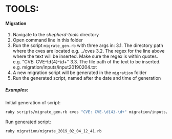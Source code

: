 # TOOLS:

#### Migration
1. Navigate to the *shepherd-tools* directory
2. Open command line in this folder
3. Run the script `migrate_gen.rb` with three args in:
    3.1. The directory path where the cves are located e.g. ../cves
    3.2. The regex for the line above where the text will be inserted. Make sure the regex is within quotes.  e.g. "CVE: CVE-\d{4}-\d+"
    3.3. The file path of the text to be inserted. e.g. migration/inputs/input20190204.txt
4. A new migration script will be generated in the `migration` folder
5. Run the generated script, named after the date and time of generation

##### Examples:
Initial generation of script:
```sh
ruby scripts/migrate_gen.rb cves "CVE: CVE-\d{4}-\d+" migration/inputs/input20190204.txt
```
Run generated script:
```sh
ruby migration/migrate_2019_02_04_12_41.rb
```

